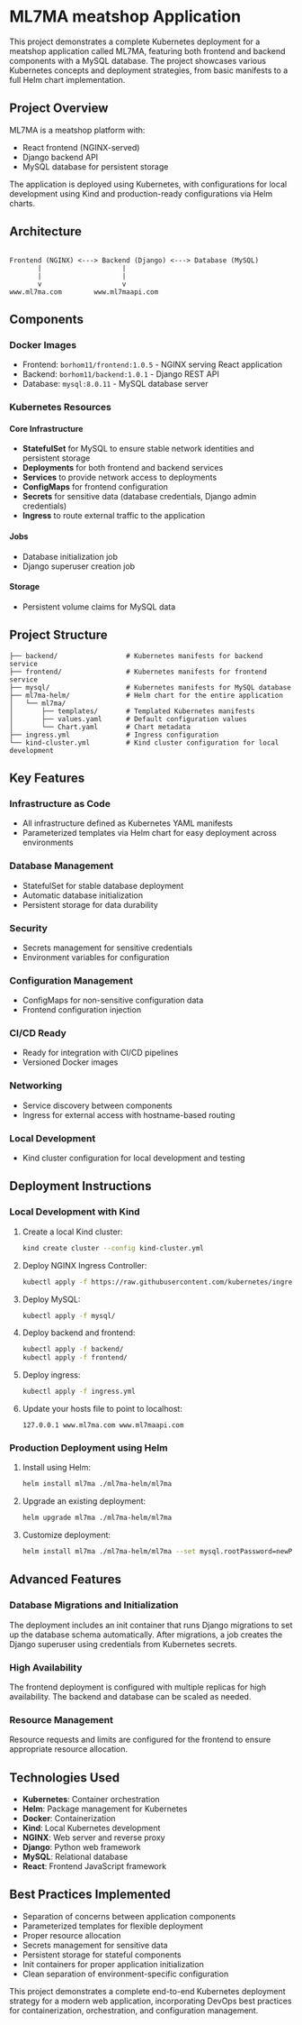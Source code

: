 # ML7MA meatshop Application

This project demonstrates a complete Kubernetes deployment for a meatshop application called ML7MA, featuring both frontend and backend components with a MySQL database. The project showcases various Kubernetes concepts and deployment strategies, from basic manifests to a full Helm chart implementation.

## Project Overview

ML7MA is a meatshop platform with:
- React frontend (NGINX-served)
- Django backend API
- MySQL database for persistent storage

The application is deployed using Kubernetes, with configurations for local development using Kind and production-ready configurations via Helm charts.

## Architecture

```![image](https://github.com/user-attachments/assets/08a93838-2c7b-4921-9024-5c064121deac)

Frontend (NGINX) <---> Backend (Django) <---> Database (MySQL)
       |                    |
       |                    |
       v                    v
www.ml7ma.com        www.ml7maapi.com
```

## Components

### Docker Images
- Frontend: `borhom11/frontend:1.0.5` - NGINX serving React application
- Backend: `borhom11/backend:1.0.1` - Django REST API
- Database: `mysql:8.0.11` - MySQL database server

### Kubernetes Resources

#### Core Infrastructure
- **StatefulSet** for MySQL to ensure stable network identities and persistent storage
- **Deployments** for both frontend and backend services
- **Services** to provide network access to deployments
- **ConfigMaps** for frontend configuration
- **Secrets** for sensitive data (database credentials, Django admin credentials)
- **Ingress** to route external traffic to the application

#### Jobs
- Database initialization job
- Django superuser creation job

#### Storage
- Persistent volume claims for MySQL data

## Project Structure

```
├── backend/                 # Kubernetes manifests for backend service
├── frontend/                # Kubernetes manifests for frontend service
├── mysql/                   # Kubernetes manifests for MySQL database
├── ml7ma-helm/              # Helm chart for the entire application
│   └── ml7ma/
│       ├── templates/       # Templated Kubernetes manifests
│       ├── values.yaml      # Default configuration values
│       └── Chart.yaml       # Chart metadata
├── ingress.yml              # Ingress configuration
└── kind-cluster.yml         # Kind cluster configuration for local development
```

## Key Features

### Infrastructure as Code
- All infrastructure defined as Kubernetes YAML manifests
- Parameterized templates via Helm chart for easy deployment across environments

### Database Management
- StatefulSet for stable database deployment
- Automatic database initialization
- Persistent storage for data durability

### Security
- Secrets management for sensitive credentials
- Environment variables for configuration

### Configuration Management
- ConfigMaps for non-sensitive configuration data
- Frontend configuration injection

### CI/CD Ready
- Ready for integration with CI/CD pipelines
- Versioned Docker images

### Networking
- Service discovery between components
- Ingress for external access with hostname-based routing

### Local Development
- Kind cluster configuration for local development and testing

## Deployment Instructions

### Local Development with Kind

1. Create a local Kind cluster:
   ```bash
   kind create cluster --config kind-cluster.yml
   ```

2. Deploy NGINX Ingress Controller:
   ```bash
   kubectl apply -f https://raw.githubusercontent.com/kubernetes/ingress-nginx/main/deploy/static/provider/kind/deploy.yaml
   ```

3. Deploy MySQL:
   ```bash
   kubectl apply -f mysql/
   ```

4. Deploy backend and frontend:
   ```bash
   kubectl apply -f backend/
   kubectl apply -f frontend/
   ```

5. Deploy ingress:
   ```bash
   kubectl apply -f ingress.yml
   ```

6. Update your hosts file to point to localhost:
   ```
   127.0.0.1 www.ml7ma.com www.ml7maapi.com
   ```

### Production Deployment using Helm

1. Install using Helm:
   ```bash
   helm install ml7ma ./ml7ma-helm/ml7ma
   ```

2. Upgrade an existing deployment:
   ```bash
   helm upgrade ml7ma ./ml7ma-helm/ml7ma
   ```

3. Customize deployment:
   ```bash
   helm install ml7ma ./ml7ma-helm/ml7ma --set mysql.rootPassword=newPassword --set frontend.replicaCount=3
   ```

## Advanced Features

### Database Migrations and Initialization
The deployment includes an init container that runs Django migrations to set up the database schema automatically. After migrations, a job creates the Django superuser using credentials from Kubernetes secrets.

### High Availability
The frontend deployment is configured with multiple replicas for high availability. The backend and database can be scaled as needed.

### Resource Management
Resource requests and limits are configured for the frontend to ensure appropriate resource allocation.

## Technologies Used

- **Kubernetes**: Container orchestration
- **Helm**: Package management for Kubernetes
- **Docker**: Containerization
- **Kind**: Local Kubernetes development
- **NGINX**: Web server and reverse proxy
- **Django**: Python web framework
- **MySQL**: Relational database
- **React**: Frontend JavaScript framework

## Best Practices Implemented

- Separation of concerns between application components
- Parameterized templates for flexible deployment
- Proper resource allocation
- Secrets management for sensitive data
- Persistent storage for stateful components
- Init containers for proper application initialization
- Clean separation of environment-specific configuration

This project demonstrates a complete end-to-end Kubernetes deployment strategy for a modern web application, incorporating DevOps best practices for containerization, orchestration, and configuration management.
